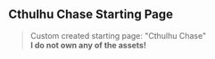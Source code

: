 ## Cthulhu Chase Starting Page
> Custom created starting page: "Cthulhu Chase"\
**I do not own any of the assets!** 
